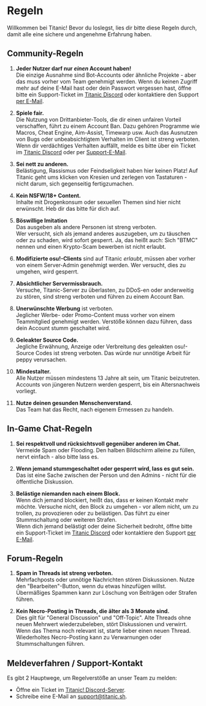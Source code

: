 # Regeln

Willkommen bei Titanic! Bevor du loslegst, lies dir bitte diese Regeln durch, 
damit alle eine sichere und angenehme Erfahrung haben.

## Community-Regeln

1. **Jeder Nutzer darf nur *einen* Account haben!**  
   Die einzige Ausnahme sind Bot-Accounts oder ähnliche Projekte - aber das muss 
   vorher vom Team genehmigt werden. Wenn du keinen Zugriff mehr auf deine 
   E-Mail hast oder dein Passwort vergessen hast, öffne bitte ein Support-Ticket 
   im [Titanic Discord](https://discord.gg/qryYG2C5nc) oder kontaktiere den Support 
   [per E-Mail](mailto:support@titanic.sh).

2. **Spiele fair.**  
   Die Nutzung von Drittanbieter-Tools, die dir einen unfairen Vorteil 
   verschaffen, führt zu einem Account Ban. Dazu gehören Programme wie 
   Macros, Cheat Engine, Aim-Assist, Timewarp usw. Auch das Ausnutzen von Bugs 
   oder unbeabsichtigtem Verhalten im Client ist streng verboten. Wenn dir 
   verdächtiges Verhalten auffällt, melde es bitte über ein Ticket im 
   [Titanic Discord](https://discord.gg/qryYG2C5nc) oder per 
   [Support-E-Mail](mailto:support@titanic.sh).

3. **Sei nett zu anderen.**  
   Belästigung, Rassismus oder Feindseligkeit haben hier keinen Platz! Auf Titanic 
   geht ums klicken von Kresien und zerlegen von Tastaturen - nicht darum, sich
   gegenseitig fertigzumachen.

4. **Kein NSFW/18+ Content.**  
   Inhalte mit Drogenkonsum oder sexuellen Themen sind hier nicht erwünscht. 
   Heb dir das bitte für dich auf.

5. **Böswillige Imitation**  
   Das ausgeben als andere Personen ist streng verboten.  
   Wer versucht, sich als jemand anderes auszugeben, um zu täuschen oder zu 
   schaden, wird sofort gesperrt. Ja, das heißt auch: Sich "BTMC" nennen 
   und einen Krypto-Scam bewerben ist nicht erlaubt.

6. **Modifizierte osu!-Clients** sind auf Titanic *erlaubt*, müssen aber vorher 
   von einem Server-Admin genehmigt werden. Wer versucht, dies zu umgehen, wird 
   gesperrt.

7. **Absichtlicher Servermissbrauch.**  
   Versuche, Titanic-Server zu überlasten, zu DDoS-en oder anderweitig zu 
   stören, sind streng verboten und führen zu einem Account Ban.

8. **Unerwünschte Werbung** ist verboten.  
   Jeglicher Werbe- oder Promo-Content muss vorher von einem Teammitglied 
   genehmigt werden. Verstöße können dazu führen, dass dein Account stumm 
   geschaltet wird.

9. **Geleakter Source Code.**  
   Jegliche Erwähnung, Anzeige oder Verbreitung des geleakten osu!-Source Codes 
   ist streng verboten. Das würde nur unnötige Arbeit für peppy verursachen.

10. **Mindestalter.**  
    Alle Nutzer müssen mindestens 13 Jahre alt sein, um Titanic beizutreten. 
    Accounts von jüngeren Nutzern werden gesperrt, bis ein Altersnachweis 
    vorliegt.

11. **Nutze deinen gesunden Menschenverstand.**  
    Das Team hat das Recht, nach eigenem Ermessen zu handeln.

## In-Game Chat-Regeln

1. **Sei respektvoll und rücksichtsvoll gegenüber anderen im Chat.**  
   Vermeide Spam oder Flooding. Den halben Bildschirm alleine zu füllen, nervt 
   einfach - also bitte lass es.

2. **Wenn jemand stummgeschaltet oder gesperrt wird, lass es gut sein.**  
   Das ist eine Sache zwischen der Person und den Admins - nicht für die 
   öffentliche Diskussion.

3. **Belästige niemanden nach einem Block.**  
   Wenn dich jemand blockiert, heißt das, dass er keinen Kontakt mehr möchte. 
   Versuche nicht, den Block zu umgehen - vor allem nicht, um zu trollen, zu 
   provozieren oder zu belästigen. Das führt zu einer Stummschaltung oder 
   weiteren Strafen.  
   Wenn dich jemand belästigt oder deine Sicherheit bedroht, öffne bitte ein 
   Support-Ticket im [Titanic Discord](https://discord.gg/qryYG2C5nc) oder 
   kontaktiere den Support [per E-Mail](mailto:support@titanic.sh).

## Forum-Regeln

1. **Spam in Threads ist streng verboten.**  
   Mehrfachposts oder unnötige Nachrichten stören Diskussionen. Nutze den 
   "Bearbeiten"-Button, wenn du etwas hinzufügen willst. Übermäßiges Spammen 
   kann zur Löschung von Beiträgen oder Strafen führen.

2. **Kein Necro-Posting in Threads, die älter als 3 Monate sind.**  
   Dies gilt für "General Discussion" und "Off-Topic". Alte Threads ohne neuen 
   Mehrwert wiederzubeleben, stört Diskussionen und verwirrt. Wenn das Thema 
   noch relevant ist, starte lieber einen neuen Thread. Wiederholtes 
   Necro-Posting kann zu Verwarnungen oder Stummschaltungen führen.

## Meldeverfahren / Support-Kontakt

Es gibt 2 Hauptwege, um Regelverstöße an unser Team zu melden:

- Öffne ein Ticket im [Titanic! Discord-Server](https://discord.gg/qryYG2C5nc).  
- Schreibe eine E-Mail an [support@titanic.sh](mailto:support@titanic.sh).